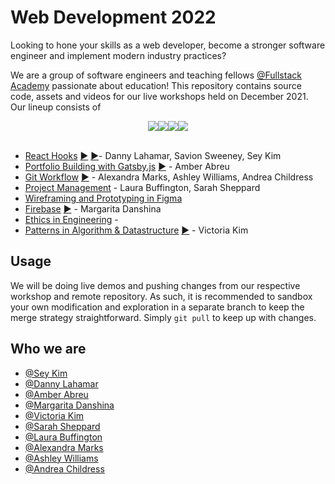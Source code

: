 # Web Development 2022

Looking to hone your skills as a web developer, become a stronger software engineer and implement modern industry practices?

We are a group of software engineers and teaching fellows [@Fullstack Academy](https://www.fullstackacademy.com/) passionate about education! This repository contains source code, assets and videos for our live workshops held on December 2021. Our lineup consists of

<div style="display: flex; justify-content: center;">
<img src="https://img.shields.io/badge/Gatsby-663399?style=for-the-badge&logo=gatsby&logoColor=white" />
<img src="https://img.shields.io/badge/React-20232A?style=for-the-badge&logo=react&logoColor=61DAFB" />
<img src="https://img.shields.io/badge/Figma-F24E1E?style=for-the-badge&logo=figma&logoColor=white" />
<img src="https://img.shields.io/badge/GitHub-100000?style=for-the-badge&logo=github&logoColor=white" />
</div>
<br />

- [React Hooks](https://github.com/iseykim/react-hooks) [▶️](https://www.youtube.com/watch?v=mkvhikFmA5c)  [▶️](https://youtu.be/PUPKNlwsMbM)- Danny Lahamar, Savion Sweeney, Sey Kim 
- [Portfolio Building with Gatsby.js](https://github.com/AmberAbreu/codyportfolio-boilerplate) [▶️](https://www.youtube.com/watch?v=rHO82MY4OiA) - Amber Abreu
- [Git Workflow](https://github.com/andrea-e-c/git-workflow) [▶️](https://www.youtube.com/watch?v=9DITha2JTUc) - Alexandra Marks, Ashley Williams, Andrea Childress
- [Project Management](https://youtu.be/rnIm4zFuBoE) - Laura Buffington, Sarah Sheppard
- [Wireframing and Prototyping in Figma](./wireframe-figma/README.md) 
- [Firebase](https://github.com/margaritadanshina/todo_firebase) [▶️](https://youtu.be/3Yxjjc23uds) - Margarita Danshina
- [Ethics in Engineering](https://) - 
- [Patterns in Algorithm & Datastructure](https://github.com/toriekim/problem-solving-patterns) [▶️](https://youtu.be/v3WA5rghRkc) - Victoria Kim

## Usage

We will be doing live demos and pushing changes from our respective workshop and remote repository. As such, it is recommended to sandbox your own modification and exploration in a separate branch to keep the merge strategy straightforward. Simply `git pull` to keep up with changes.


## Who we are

- [@Sey Kim](https://linkedin.com/in/sey-kim)
- [@Danny Lahamar](https://linkedin.com/in/daniellahamar)
- [@Amber Abreu](https://www.linkedin.com/in/amber-abreu/)
- [@Margarita Danshina](https://github.com/margaritadanshina)
- [@Victoria Kim](https://linkedin.com/in/victoriakim20)
- [@Sarah Sheppard](https://www.linkedin.com/in/sheppas/)
- [@Laura Buffington](https://www.linkedin.com/in/laura-c-buffington/)
- [@Alexandra Marks](https://www.linkedin.com/in/alexandravmarks/)
- [@Ashley Williams](https://www.linkedin.com/in/ashley-williams011/)
- [@Andrea Childress](https://www.linkedin.com/in/andrea-childress/)

